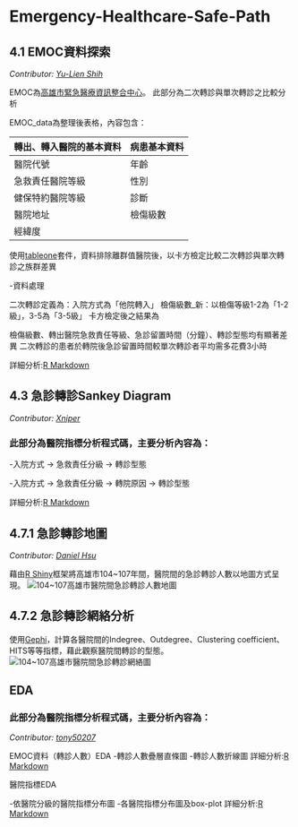 # Emergency-Healthcare-Safe-Path

## 4.1 EMOC資料探索  

*Contributor: [Yu-Lien Shih](@yulienshih)*

EMOC為[高雄市緊急醫療資訊整合中心](http://emoc.org.tw/emoc/index.php)。
此部分為二次轉診與單次轉診之比較分析

EMOC_data為整理後表格，內容包含：

轉出、轉入醫院的基本資料 | 病患基本資料
------------ | -------------
醫院代號 | 年齡
急救責任醫院等級 | 性別
健保特約醫院等級 | 診斷
 醫院地址 | 檢傷級數
經緯度 |

使用[tableone](https://github.com/kaz-yos/tableone)套件，資料排除離群值醫院後，以卡方檢定比較二次轉診與單次轉診之族群差異

-資料處理

二次轉診定義為：入院方式為「他院轉入」
檢傷級數_新：以檢傷等級1-2為「1-2級」，3-5為「3-5級」
卡方檢定後之結果為

檢傷級數、轉出醫院急救責任等級、急診留置時間（分鐘）、轉診型態均有顯著差異
二次轉診的患者於轉院後急診留置時間較單次轉診者平均需多花費3小時

詳細分析:[R Markdown](https://nightheronry.github.io/Emergency-Healthcare-Safe-Path/4.1_Exploratory%20Data/EMOC_example_chisquare.html)

## 4.3 急診轉診Sankey Diagram

*Contributor: [Xniper](@lwkuant)*

### 此部分為醫院指標分析程式碼，主要分析內容為：

-入院方式 → 急救責任分級 → 轉診型態

-入院方式 → 急救責任分級 → 轉院原因 → 轉診型態

詳細分析:[R Markdown](https://nightheronry.github.io/Emergency-Healthcare-Safe-Path/4.3__Emergency%20referral%20Sankey%20Diagram/Sankey_v2.nb.html)

## 4.7.1 急診轉診地圖

*Contributor: [Daniel Hsu](@nightheronry)*

藉由[R Shiny](https://shiny.rstudio.com/)框架將高雄市104~107年間，醫院間的急診轉診人數以地圖方式呈現。
![104~107高雄市醫院間急診轉診人數地圖](https://nightheronry.github.io/Emergency-Healthcare-Safe-Path/4.7_Emergency%20referral%20pathways%20analysis/img/map.PNG)

## 4.7.2 急診轉診網絡分析
使用[Gephi](https://gephi.org/)，計算各醫院間的Indegree、Outdegree、Clustering coefficient、HITS等等指標，藉此觀察醫院間轉診的型態。
![104~107高雄市醫院間急診轉診網絡圖](https://nightheronry.github.io/Emergency-Healthcare-Safe-Path/4.7_Emergency%20referral%20pathways%20analysis/img/network.PNG)

## EDA

### 此部分為醫院指標分析程式碼，主要分析內容為：

*Contributor: [tony50207](@tony50207)*

EMOC資料（轉診人數）EDA
-轉診人數疊層直條圖
-轉診人數折線圖
詳細分析:[R Markdown](https://nightheronry.github.io/Emergency-Healthcare-Safe-Path/EDA/EMOC-EDA/EMOC-EDA.html)

醫院指標EDA

-依醫院分級的醫院指標分布圖
-各醫院指標分布圖及box-plot
詳細分析:[R Markdown](https://nightheronry.github.io/Emergency-Healthcare-Safe-Path/EDA/Hospital%20Indicators-EDA/Hospital%20Indicators-EDA.html)


